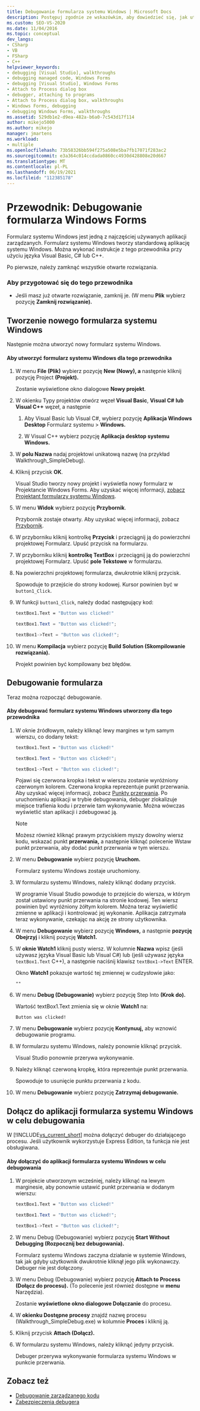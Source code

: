 ```yaml
---
title: Debugowanie formularza systemu Windows | Microsoft Docs
description: Postępuj zgodnie ze wskazówkim, aby dowiedzieć się, jak utworzyć i debugować formularz systemu Windows, czyli wspólną aplikację zarządzaną. Możesz użyć języka C#, Visual Basic, C++ lub F#.
ms.custom: SEO-VS-2020
ms.date: 11/04/2016
ms.topic: conceptual
dev_langs:
- CSharp
- VB
- FSharp
- C++
helpviewer_keywords:
- debugging [Visual Studio], walkthroughs
- debugging managed code, Windows Forms
- debugging [Visual Studio], Windows Forms
- Attach to Process dialog box
- debugger, attaching to programs
- Attach to Process dialog box, walkthroughs
- Windows Forms, debugging
- debugging Windows Forms, walkthroughs
ms.assetid: 529db1e2-d9ea-482a-b6a0-7c543d17f114
author: mikejo5000
ms.author: mikejo
manager: jmartens
ms.workload:
- multiple
ms.openlocfilehash: 73b58326bb594f275a508e5ba7fb17071f283ac2
ms.sourcegitcommit: e3a364c014ccdada0860cc4930d428808e20d667
ms.translationtype: MT
ms.contentlocale: pl-PL
ms.lasthandoff: 06/19/2021
ms.locfileid: "112385178"
---
```

# <a name="walkthrough-debugging-a-windows-form"></a>Przewodnik: Debugowanie formularza Windows Forms
Formularz systemu Windows jest jedną z najczęściej używanych aplikacji zarządzanych. Formularz systemu Windows tworzy standardową aplikację systemu Windows. Można wykonać instrukcje z tego przewodnika przy użyciu języka Visual Basic, C# lub C++.

 Po pierwsze, należy zamknąć wszystkie otwarte rozwiązania.

### <a name="to-prepare-for-this-walkthrough"></a>Aby przygotować się do tego przewodnika

- Jeśli masz już otwarte rozwiązanie, zamknij je. (W menu **Plik** wybierz pozycję **Zamknij rozwiązanie).**

## <a name="create-a-new-windows-form"></a>Tworzenie nowego formularza systemu Windows
 Następnie można utworzyć nowy formularz systemu Windows.

#### <a name="to-create-the-windows-form-for-this-walkthrough"></a>Aby utworzyć formularz systemu Windows dla tego przewodnika

1. W menu **File (Plik)** wybierz pozycję **New (Nowy), a** następnie kliknij pozycję Project **(Projekt).**

     Zostanie wyświetlone okno dialogowe **Nowy projekt**.

2. W okienku Typy projektów otwórz węzeł **Visual Basic**, **Visual C#** **lub Visual C++** węzeł, a następnie

    1. Aby Visual Basic lub Visual C#, wybierz pozycję **Aplikacja Windows Desktop** Formularz systemu  >  **Windows.**

    2. W Visual C++ wybierz pozycję **Aplikacja desktop systemu Windows.**

3. W **polu Nazwa** nadaj projektowi unikatową nazwę (na przykład Walkthrough_SimpleDebug).

4. Kliknij przycisk **OK**.

     Visual Studio tworzy nowy projekt i wyświetla nowy formularz w Projektancie Windows Forms. Aby uzyskać więcej informacji, [zobacz Projektant formularzy systemu Windows](/previous-versions/visualstudio/visual-studio-2010/e06hs424\(v\=vs.100\)).

5. W menu **Widok** wybierz pozycję **Przybornik**.

     Przybornik zostaje otwarty. Aby uzyskać więcej informacji, zobacz [Przybornik](../ide/reference/toolbox.md).

6. W przyborniku kliknij kontrolkę **Przycisk** i przeciągnij ją do powierzchni projektowej Formularz. Upuść przycisk na formularzu.

7. W przyborniku kliknij **kontrolkę TextBox** i przeciągnij ją do powierzchni projektowej Formularz. Upuść **pole Tekstowe** w formularzu.

8. Na powierzchni projektowej formularza, dwukrotnie kliknij przycisk.

     Spowoduje to przejście do strony kodowej. Kursor powinien być w `button1_Click`.

10. W funkcji `button1_Click`, należy dodać następujący kod:

    ```vb
    textBox1.Text = "Button was clicked!"
    ```

    ```csharp
    textBox1.Text = "Button was clicked!";
    ```

    ```cpp
    textBox1->Text = "Button was clicked!";
    ```

11. W menu **Kompilacja** wybierz pozycję **Build Solution (Skompilowanie rozwiązania).**

     Projekt powinien być kompilowany bez błędów.

## <a name="debug-your-form"></a>Debugowanie formularza
 Teraz można rozpocząć debugowanie.

#### <a name="to-debug-the-windows-form-created-for-this-walkthrough"></a>Aby debugować formularz systemu Windows utworzony dla tego przewodnika

1. W oknie źródłowym, należy kliknąć lewy margines w tym samym wierszu, co dodany tekst:

     ```vb
    textBox1.Text = "Button was clicked!"
    ```

    ```csharp
    textBox1.Text = "Button was clicked!";
    ```

    ```cpp
    textBox1->Text = "Button was clicked!";
    ```

     Pojawi się czerwona kropka i tekst w wierszu zostanie wyróżniony czerwonym kolorem. Czerwona kropka reprezentuje punkt przerwania. Aby uzyskać więcej informacji, zobacz [Punkty przerwania](/previous-versions/ktf38f66(v=vs.100)). Po uruchomieniu aplikacji w trybie debugowania, debuger zlokalizuje miejsce trafienia kodu i przerwie tam wykonywanie. Można wówczas wyświetlić stan aplikacji i zdebugować ją.

    > [!NOTE]
    > Możesz również kliknąć prawym przyciskiem myszy dowolny wiersz kodu,  wskazać punkt **przerwania,** a następnie kliknąć polecenie Wstaw punkt przerwania, aby dodać punkt przerwania w tym wierszu.

2. W menu **Debugowanie** wybierz pozycję **Uruchom.**

     Formularz systemu Windows zostaje uruchomiony.

3. W formularzu systemu Windows, należy kliknąć dodany przycisk.

     W programie Visual Studio powoduje to przejście do wiersza, w którym został ustawiony punkt przerwania na stronie kodowej. Ten wiersz powinien być wyróżniony żółtym kolorem. Można teraz wyświetlić zmienne w aplikacji i kontrolować jej wykonanie. Aplikacja zatrzymała teraz wykonywanie, czekając na akcję ze strony użytkownika.

4. W menu **Debugowanie** wybierz pozycję **Windows,** a następnie **pozycję Obejrzyj** i kliknij pozycję **Watch1.**

5. W **oknie Watch1** kliknij pusty wiersz. W kolumnie **Nazwa** wpisz (jeśli używasz języka Visual Basic lub Visual C#) lub (jeśli używasz języka `textBox1.Text` C++), a następnie naciśnij klawisz `textBox1->Text` ENTER.

     Okno **Watch1** pokazuje wartość tej zmiennej w cudzysłowie jako:

    `""`

6. W menu **Debug (Debugowanie)** wybierz pozycję Step Into **(Krok do).**

     Wartość textBox1.Text zmienia się w oknie **Watch1** na:

    `Button was clicked!`

7. W menu **Debugowanie** wybierz pozycję **Kontynuuj,** aby wznowić debugowanie programu.

8. W formularzu systemu Windows, należy ponownie kliknąć przycisk.

     Visual Studio ponownie przerywa wykonywanie.

9. Należy kliknąć czerwoną kropkę, która reprezentuje punkt przerwania.

     Spowoduje to usunięcie punktu przerwania z kodu.

10. W menu **Debugowanie** wybierz pozycję **Zatrzymaj debugowanie.**

## <a name="attach-to-your-windows-form-application-for-debugging"></a>Dołącz do aplikacji formularza systemu Windows w celu debugowania
 W [!INCLUDE[vs_current_short](../code-quality/includes/vs_current_short_md.md)] można dołączyć debuger do działającego procesu. Jeśli użytkownik wykorzystuje Express Edition, ta funkcja nie jest obsługiwana.

#### <a name="to-attach-to-the-windows-form-application-for-debugging"></a>Aby dołączyć do aplikacji formularza systemu Windows w celu debugowania

1. W projekcie utworzonym wcześniej, należy kliknąć na lewym marginesie, aby ponownie ustawić punkt przerwania w dodanym wierszu:

     ```vb
    textBox1.Text = "Button was clicked!"
    ```

    ```csharp
    textBox1.Text = "Button was clicked!";
    ```

    ```cpp
    textBox1->Text = "Button was clicked!";
    ```

2. W menu Debug (Debugowanie) wybierz pozycję **Start Without Debugging (Rozpocznij bez debugowania).** 

     Formularz systemu Windows zaczyna działanie w systemie Windows, tak jak gdyby użytkownik dwukrotnie kliknął jego plik wykonawczy. Debuger nie jest dołączony.

3. W menu Debug (Debugowanie) wybierz pozycję **Attach to Process (Dołącz do procesu).**  (To polecenie jest również dostępne w **menu** Narzędzia).

     Zostanie **wyświetlone okno dialogowe Dołączanie** do procesu.

4. W **okienku Dostępne procesy** znajdź nazwę procesu (Walkthrough_SimpleDebug.exe) w kolumnie **Proces** i kliknij ją.

5. Kliknij przycisk **Attach (Dołącz).**

6. W formularzu systemu Windows, należy kliknąć jedyny przycisk.

     Debuger przerywa wykonywanie formularza systemu Windows w punkcie przerwania.

## <a name="see-also"></a>Zobacz też
- [Debugowanie zarządzanego kodu](../debugger/debugging-managed-code.md)
- [Zabezpieczenia debugera](../debugger/debugger-security.md)